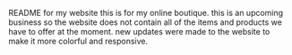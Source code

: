 README for my website
this is for my online boutique.
this is an upcoming business so the website does not contain all of the items and products we have to offer at the moment.
new updates were made to the website to make it more colorful and responsive.
